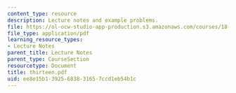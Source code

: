 ```yaml
---
content_type: resource
description: Lecture notes and example problems.
file: https://ol-ocw-studio-app-production.s3.amazonaws.com/courses/18-305-advanced-analytic-methods-in-science-and-engineering-fall-2004/ee8e15b13925683831657ccd1eb54b1c_thirteen.pdf
file_type: application/pdf
learning_resource_types:
- Lecture Notes
parent_title: Lecture Notes
parent_type: CourseSection
resourcetype: Document
title: thirteen.pdf
uid: ee8e15b1-3925-6838-3165-7ccd1eb54b1c
---
```

